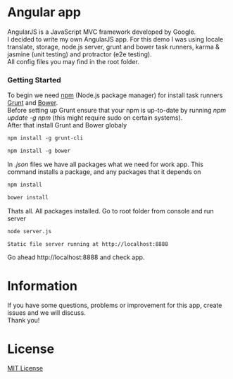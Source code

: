 Angular app
====================

AngularJS is a JavaScript MVC framework developed by Google.<br/>
I decided to write my own AngularJS app. For this demo I was using locale translate, storage, node.js server, grunt and bower task runners, karma & jasmine (unit testing) and protractor (e2e testing). <br/>
All config files you may find in the root folder.

### Getting Started
To begin we need [npm](https://www.npmjs.com/) (Node.js package manager) for install task runners [Grunt](http://gruntjs.com/) and [Bower](http://bower.io/). <br/>
Before setting up Grunt ensure that your npm is up-to-date by running *npm update -g npm* (this might require sudo on certain systems). <br/>
After that install Grunt and Bower globaly
```html
npm install -g grunt-cli
```
```html
npm install -g bower
```
In *.json* files we have all packages what we need for work app. This command installs a package, and any packages that it depends on
```html
npm install
```
```html
bower install
```
Thats all. All packages installed. Go to root folder from console and run server
```html
node server.js

Static file server running at http://localhost:8888
```
Go ahead http://localhost:8888 and check app.

Information
============
If you have some questions, problems or improvement for this app, create issues and we will discuss.<br/>
Thank you!

License
========
[MIT License](http://opensource.org/licenses/mit-license.php)



